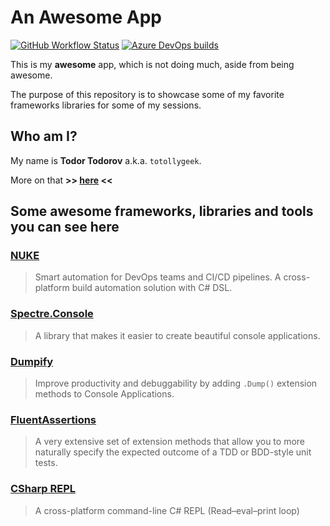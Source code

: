 # An Awesome App

[![GitHub Workflow Status](https://img.shields.io/github/actions/workflow/status/totollygeek/awesome-app/gh-actions.yml?branch=main&logo=github&style=for-the-badge)](https://github.com/totollygeek/awesome-app/actions)
[![Azure DevOps builds](https://img.shields.io/azure-devops/build/totollygeek/999c7367-a412-4017-aeed-a9aadfb96a86/5?logo=azure-pipelines&style=for-the-badge)](https://dev.azure.com/totollygeek/Talks/_build?definitionId=5&_a=summary)

This is my **awesome** app, which is not doing much, aside from being awesome.

The purpose of this repository is to showcase some of my favorite frameworks libraries for some of my sessions.

## Who am I?

My name is **Todor Todorov** a.k.a. `totollygeek`. 

More on that **>> [here](https://todorov.bg/about/) <<**

## Some awesome frameworks, libraries and tools you can see here

### [NUKE](https://nuke.build/)

> Smart automation for DevOps teams and CI/CD pipelines. A cross-platform build automation solution with C# DSL.

### [Spectre.Console](https://spectreconsole.net/)

> A library that makes it easier to create beautiful console applications.

### [Dumpify](https://github.com/MoaidHathot/Dumpify)

> Improve productivity and debuggability by adding `.Dump()` extension methods to Console Applications.

### [FluentAssertions](https://fluentassertions.com/)

> A very extensive set of extension methods that allow you to more naturally specify the expected outcome of a TDD or BDD-style unit tests.

### [CSharp REPL](https://fuqua.io/CSharpRepl/)

> A cross-platform command-line C# REPL (Read–eval–print loop)
